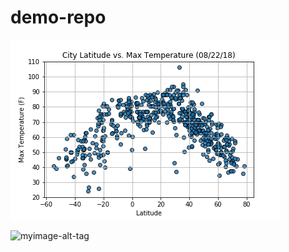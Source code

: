 # demo-repo

![myimage-alt-tag](https://github.com/ruchichandra/demo-repo/blob/master/output_data/Fig1.png)

![myimage-alt-tag]("output_data/Fig1.png")